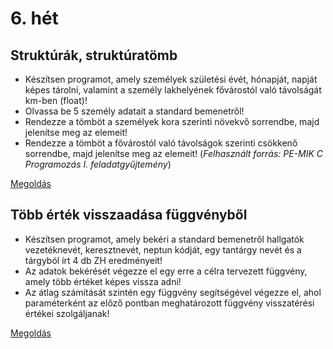 # 6. hét

## Struktúrák, struktúratömb

- Készítsen programot, amely személyek születési évét, hónapját, napját képes tárolni, valamint a személy lakhelyének fővárostól való távolságát km-ben (float)!
- Olvassa be 5 személy adatait a standard bemenetről!
- Rendezze a tömböt a személyek kora szerinti növekvő sorrendbe, majd jelenítse meg az elemeit!
- Rendezze a tömböt a fővárostól való távolságok szerinti csökkenő sorrendbe, majd jelenítse meg az elemeit!
  (_Felhasznált forrás: PE-MIK C Programozás I. feladatgyűjtemény_)

[Megoldás](https://szelearning.sze.hu/pluginfile.php/123796/mod_page/content/5/6het1.mp4)

## Több érték visszaadása függvényből

- Készítsen programot, amely bekéri a standard bemenetről hallgatók vezetéknevét, keresztnevét, neptun kódját, egy tantárgy nevét és a tárgyból írt 4 db ZH eredményeit!
- Az adatok bekérését végezze el egy erre a célra tervezett függvény, amely több értéket képes vissza adni!
- Az átlag számítását szintén egy függvény segítségével végezze el, ahol paraméterként az előző pontban meghatározott függvény visszatérési értékei szolgáljanak!

[Megoldás](https://szelearning.sze.hu/pluginfile.php/123796/mod_page/content/5/megoldas06tobbertek.cpp)
